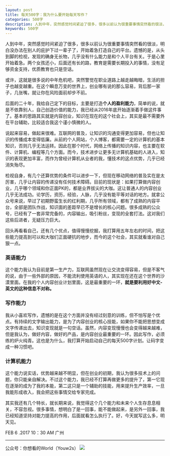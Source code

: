 ```yaml
---
layout: post
title: 每天500字：我为什么要开始每天写作？
categories: 500字
description: 人到中年，突然感觉时间紧迫了很多，很多以前认为很重要事情突然看的很淡，明白没办法在别人的庇护下过一辈子了，开始着急打造自己的平台。
keywords: 500字
---
```

人到中年，突然感觉时间紧迫了很多，很多以前认为很重要事情突然看的很淡，明白没办法在别人的庇护下过一辈子了，开始着急打造自己的平台。遗憾的是，从头到脚的检视，发现的确身无长物，几乎没有什么能力是和个人平台有关。于是心里开始着急。两个女孩还小，后面还有长的路，教育是需要长期投入的事情，没有足够资金支持，优质教育也只是空话。

或许，这就是很多说的中年危机吧，突然警觉在职业道路上越走越晦暗，生活的担子也越变越重。在这个瞬息万变的世界上，创业哪有说的那么容易，背后那一家子，几张嘴，就让你在风险面前却步不前。

后面的二十年，我给自己定下的目标，主要是打造**个人的盈利能力**，简单的说，就是不依靠别人，自己创造价值的能力，我已经从2016年底开始逐渐着手做这件事了。基本的思路其实就是内容创业，知识在现在的这个社会上，其实是最不需要外在平台辅助，比较适合我这个谨小慎微的人。

说起来容易，做起来很难。互联网的普及，让知识的沟通变得更加容易，但也让知识的传播成本变得低廉。从前的个人网站，个人博客，都需要一定的计算机的基本知识，否则几乎无法运转。因此在那个时代，网络上传播的知识内容，也主要在软件、计算机、编程等几个方面。而今，技术进步让更多无计算机基础的人进入，知识的表现更加丰富，而作为曾经计算机从业者的我，懂技术的这点优势，几乎已经消失殆尽。

检视自身，有几个还算优势的条件可以进步一下，但现在移动网络的普及实在是太厉害，几乎让内容的传递没有任何技术障碍。目前的现状是：如果打算做内容创业，几乎哪个领域和你正面PK的，都是业界拔尖的大咖。这让普通人的内容创业几乎无法成功。论学历，资历，经验，人脉，几乎没有能平等对话的地方。就拿公众号来说，早过了初期野蛮生长的红利期，几乎所有领域，都有了成熟的内容平台，全部是团队作战，知识面的差距早已不是增长的核心问题。很多成熟的公众号，已经有了一套非常完备的，内容输出，吸引粉丝，变现的全套打法。这对我们这些后进者，无疑压力巨大。

回头再看看自己，还有几个优点，值得慢慢挖掘，我打算用五年左右的时间，把这些能力提高到可以和大咖们正面硬抗的地步，而今的这个社会，其实就看谁对自己狠一点。

### 英语能力
这个能力我认为目前是第一生产力，互联网虽然现在让交流变得容易，但是不客气的说，由于一些外部的原因，不能流利使用英语的人，其实现在还在这个世界的沙漠里面。在我的个人内容创业计划里面，这是最重要的一环，**就是要利用好中文-英文的这种信息不对称。**

### 写作能力
我从小喜欢写作，遗憾的是在这个方面并没有经过刻意的训练，但不怕写是个优点。有持续的文字输出能力，是为了内容创业的核心技能，如果你不能把思想变成文字传递出去，知识变现就是一句空话。虽然，内容变现慢慢也会变得越来越难，但是我认为，做好内容，做好的产品，是内容创业最重要的一环。因此写作，必须练的炉火纯青。这也是为什么，我打算开始启动自己的每天500字计划。让码字变成一种习惯吧。

### 计算机能力
这个能力说实话，优势越来越不明显，但在创业的初期，我认为很多技术上的问题，你只能亲自解决。不过这个能力，我已经不打算再做更多的提升了，第一它现在逐渐的成为了我的本能，第二这只是一个辅助的技能，用来提升生产效率，一旦我能形成收入，我会把这些事情交给专家完成。

其实我还有几个特长，就长期来说，我觉得这个几个能力和未来个人生存息息相关，不容忽视。很多事情，想明白了是一回事，能不能做起来，是另外一回事，我已经知道坚持对能力提高的作用，后面就看怎么执行了。好，今天就写这么多，明天见。

FEB 6 .2017 10：30  AM 广州

---- 
公众号：你想看的World（Youw2s）
![][image-1]

[image-1]:	http://upload-images.jianshu.io/upload_images/3342594-dca1f89eba3e50ca.jpg?imageMogr2/auto-orient/strip%7CimageView2/2/w/1240